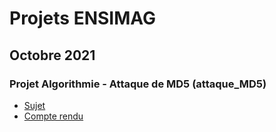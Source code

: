 # Projets ENSIMAG

## Octobre 2021

### Projet Algorithmie - Attaque de MD5 (attaque_MD5)

- [Sujet](attaque_MD5/doc/projet_periode1.pdf)
- [Compte rendu](attaque_MD5/doc/CR_Evan_Clement.pdf)

